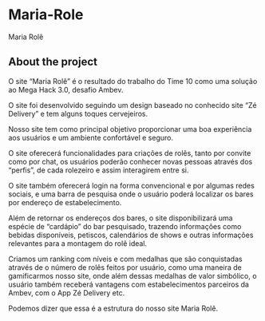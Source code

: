 # Maria-Role
Maria Rolê

## About the project

O site “Maria Rolê” é o resultado do trabalho do Time 10 como uma solução ao Mega Hack 3.0, desafio Ambev.

O site foi desenvolvido seguindo um design baseado no conhecido site “Zé Delivery” e tem alguns toques cervejeiros.

Nosso site tem como principal objetivo proporcionar uma boa experiência aos usuários e um ambiente confortável e seguro.

O site oferecerá funcionalidades para criações de rolês, tanto por convite como por chat, os usuários poderão conhecer novas pessoas através dos “perfis”, de cada rolezeiro e assim interagirem entre si.

O site também oferecerá login na forma convencional e por algumas redes sociais, e uma barra de pesquisa onde o usuário poderá localizar os bares por endereço de estabelecimento.

Além de retornar os endereços dos bares, o site disponibilizará uma espécie de “cardápio” do bar pesquisado, trazendo informações como bebidas disponíveis, petiscos, calendários de shows e outras informações relevantes para a montagem do rolê ideal.

Criamos um ranking com níveis e com medalhas que são conquistadas através de o número de rolês feitos por usuário, como uma maneira de gamificarmos nosso site, onde além dessas medalhas de valor simbólico, o usuário também receberá vantagens com estabelecimentos parceiros da Ambev, com o App Zé Delivery etc.

Podemos dizer que essa é a estrutura do nosso site Maria Rolê.
